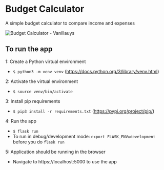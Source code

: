 # Budget Calculator
A simple budget calculator to compare income and expenses

![Budget Calculator - Vanillauys](https://imgur.com/a/5ZNyerC "Budget Calculator")



## To run the app

1: Create a Python virtual environment
  - `$ python3 -m venv venv` (https://docs.python.org/3/library/venv.html)

2: Activate the virtual environment
  - `$ source venv/bin/activate`

3: Install pip requirements
  - `$ pip3 install -r requirements.txt` (https://pypi.org/project/pip/)

4: Run the app
  - `$ flask run` 
  - To run in debug/development mode: `export FLASK_ENV=development` before you do `flask run`

5: Application should be running in the browser
  - Navigate to https://localhost:5000 to use the app
